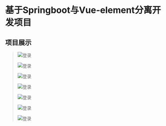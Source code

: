 # 基于Springboot与Vue-element分离开发项目
>
>
>

## 项目展示
>![登录]()
>
>![登录]()
>
>![登录]()
>
>![登录]()
>
>![登录]()
>
>![登录]()
>
>![登录]()
>
